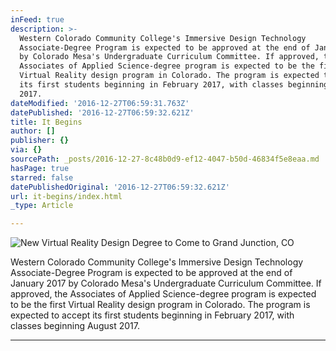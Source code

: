 ```yaml
---
inFeed: true
description: >-
  Western Colorado Community College's Immersive Design Technology
  Associate-Degree Program is expected to be approved at the end of January 2017
  by Colorado Mesa's Undergraduate Curriculum Committee. If approved, the
  Associates of Applied Science-degree program is expected to be the first
  Virtual Reality design program in Colorado. The program is expected to accept
  its first students beginning in February 2017, with classes beginning August
  2017.
dateModified: '2016-12-27T06:59:31.763Z'
datePublished: '2016-12-27T06:59:32.621Z'
title: It Begins
author: []
publisher: {}
via: {}
sourcePath: _posts/2016-12-27-8c48b0d9-ef12-4047-b50d-46834f5e8eaa.md
hasPage: true
starred: false
datePublishedOriginal: '2016-12-27T06:59:32.621Z'
url: it-begins/index.html
_type: Article

---
```

![New Virtual Reality Design Degree to Come to Grand Junction, CO](https://the-grid-user-content.s3-us-west-2.amazonaws.com/f2523dc6-212f-41d9-bebd-1007699af7d0.png)

Western Colorado Community College's Immersive Design Technology Associate-Degree Program is expected to be approved at the end of January 2017 by Colorado Mesa's Undergraduate Curriculum Committee. If approved, the Associates of Applied Science-degree program is expected to be the first Virtual Reality design program in Colorado. The program is expected to accept its first students beginning in February 2017, with classes beginning August 2017\.

---